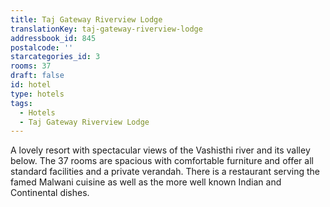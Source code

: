 ```yaml
---
title: Taj Gateway Riverview Lodge
translationKey: taj-gateway-riverview-lodge
addressbook_id: 845
postalcode: ''
starcategories_id: 3
rooms: 37
draft: false
id: hotel
type: hotels
tags:
  - Hotels
  - Taj Gateway Riverview Lodge
---
```

A lovely resort with spectacular views of the Vashisthi river and its valley below. The 37 rooms are spacious with comfortable furniture and offer all standard facilities and a private verandah. There is a restaurant serving the famed Malwani cuisine as well as the more well known Indian and Continental dishes.